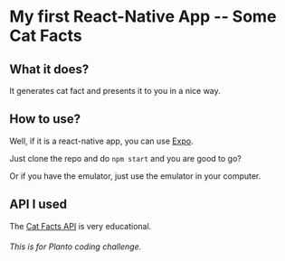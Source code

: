 # My first React-Native App -- Some Cat Facts

## What it does?

It generates cat fact and presents it to you in a nice way.

## How to use?

Well, if it is a react-native app, you can use [Expo](https://expo.io/). 

Just clone the repo and do `npm start` and you are good to go?

Or if you have the emulator, just use the emulator in your computer.

## API I used

The [Cat Facts API](https://cat-fact.herokuapp.com/#/) is very educational. 


###### This is for Planto coding challenge.